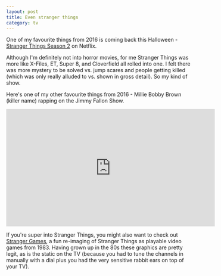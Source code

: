 ```yaml
---
layout: post
title: Even stranger things
category: tv
---
```


One of my favourite things from 2016 is coming back this Halloween - [Stranger Things Season 2](http://www.imdb.com/title/tt4574334/) on Netflix.

Although I'm definitely not into horror movies, for me Stranger Things was more like X-Files, ET, Super 8, and Cloverfield all rolled into one. I felt there was more mystery to be solved vs. jump scares and people getting killed (which was only really alluded to vs. shown in gross detail). So my kind of show.

Here's one of my other favourite things from 2016 - Millie Bobby Brown (killer name) rapping on the Jimmy Fallon Show.

<iframe width="560" height="315" src="https://www.youtube.com/embed/fbqiN9hHyJo?rel=0" frameborder="0" allowfullscreen></iframe>

If you're super into Stranger Things, you might also want to check out [Stranger Games](http://strangergames.gorch.com), a fun re-imaging of Stranger Things as playable video games from 1983. Having grown up in the 80s these graphics are pretty legit, as is the static on the TV (because you had to tune the channels in  manually with a dial plus you had the very sensitive rabbit ears on top of your TV).
